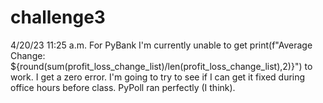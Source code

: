 # challenge3 
4/20/23 11:25 a.m. For PyBank I'm currently unable to get print(f"Average Change: ${round(sum(profit_loss_change_list)/len(profit_loss_change_list),2)}") to work. I get a zero error. I'm going to try to see if I can get it fixed during office hours before class. PyPoll ran perfectly (I think).
